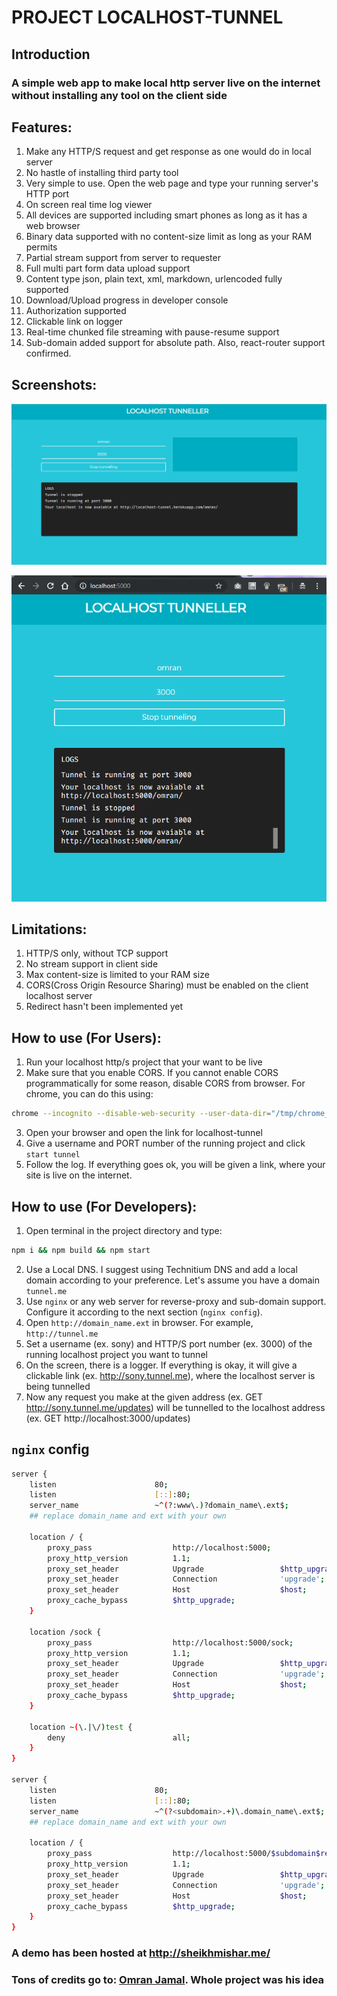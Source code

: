 # PROJECT LOCALHOST-TUNNEL

## Introduction
### A simple web app to make local http server live on the internet without installing any tool on the client side

## Features:
1. Make any HTTP/S request and get response as one would do in local server
2. No hastle of installing third party tool
3. Very simple to use. Open the web page and type your running server's HTTP port
4. On screen real time log viewer
5. All devices are supported including smart phones as long as it has a web browser
6. Binary data supported with no content-size limit as long as your RAM permits
7. Partial stream support from server to requester
8. Full multi part form data upload support
9. Content type json, plain text, xml, markdown, urlencoded fully supported
10. Download/Upload progress in developer console
11. Authorization supported
12. Clickable link on logger
13. Real-time chunked file streaming with pause-resume support
14. Sub-domain added support for absolute path. Also, react-router support confirmed.

## Screenshots:

![SS1](./views/screenshots/omran-desktop-heroku.png?raw=true "Desktop Version Hosted on Heroku")

![SS2](./views/screenshots/screenshot-chrome-local.png?raw=true "Desktop Version MD Hosted on Localhost")

## Limitations:
1. HTTP/S only, without TCP support
2. No stream support in client side
3. Max content-size is limited to your RAM size
4. CORS(Cross Origin Resource Sharing) must be enabled on the client localhost server
5. Redirect hasn't been implemented yet

## How to use (For Users):
1. Run your localhost http/s project that your want to be live
2. Make sure that you enable CORS. If you cannot enable CORS programmatically for some reason, disable CORS from browser. For chrome, you can do this using:
```bash
chrome --incognito --disable-web-security --user-data-dir="/tmp/chrome_dev_temp" --allow-file-access-from-files --disable-site-isolation-trials
```
3. Open your browser and open the link for localhost-tunnel
4. Give a username and PORT number of the running project and click `start tunnel`
5. Follow the log. If everything goes ok, you will be given a link, where your site is live on the internet.

## How to use (For Developers):
1. Open terminal in the project directory and type:
```bash
npm i && npm build && npm start
```
2. Use a Local DNS. I suggest using Technitium DNS and add a local domain according to your preference. Let's assume you have a domain `tunnel.me`
3. Use `nginx` or any web server for reverse-proxy and sub-domain support. Configure it according to the next section (`nginx config`).
4. Open `http://domain_name.ext` in browser. For example, `http://tunnel.me`
5. Set a username (ex. sony) and HTTP/S port number (ex. 3000) of the running localhost project you want to tunnel
6. On the screen, there is a logger. If everything is okay, it will give a clickable link (ex. http://sony.tunnel.me), where the localhost server is being tunnelled
7. Now any request you make at the given address (ex. GET http://sony.tunnel.me/updates) will be tunnelled to the localhost address (ex. GET http://localhost:3000/updates)

## `nginx` config
```bash
server {
	listen                      80;
	listen                      [::]:80;
	server_name                 ~^(?:www\.)?domain_name\.ext$;
	## replace domain_name and ext with your own

	location / {
		proxy_pass                  http://localhost:5000;
		proxy_http_version          1.1;
		proxy_set_header            Upgrade                 $http_upgrade;
		proxy_set_header            Connection              'upgrade';
		proxy_set_header            Host                    $host;
		proxy_cache_bypass          $http_upgrade;
	}

	location /sock {
		proxy_pass                  http://localhost:5000/sock;
		proxy_http_version          1.1;
		proxy_set_header            Upgrade                 $http_upgrade;
		proxy_set_header            Connection              'upgrade';
		proxy_set_header            Host                    $host;
		proxy_cache_bypass          $http_upgrade;
	}

	location ~(\.|\/)test {
		deny                        all;
	}
}

server {
	listen                      80;
	listen                      [::]:80;
	server_name                 ~^(?<subdomain>.+)\.domain_name\.ext$;
	## replace domain_name and ext with your own

	location / {
		proxy_pass                  http://localhost:5000/$subdomain$request_uri;
		proxy_http_version          1.1;
		proxy_set_header            Upgrade                 $http_upgrade;
		proxy_set_header            Connection              'upgrade';
		proxy_set_header            Host                    $host;
		proxy_cache_bypass          $http_upgrade;
	}
}
```

### A demo has been hosted at http://sheikhmishar.me/

### Tons of credits go to: [Omran Jamal](https://github.com/omranjamal). Whole project was his idea